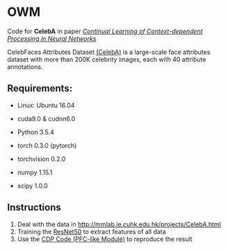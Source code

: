 
# OWM
Code for **CelebA** in paper *[Continual Learning of Context-dependent Processing in Neural Networks](https://arxiv.org/abs/1810.01256)*

CelebFaces Attributes Dataset [(CelebA)]( http://mmlab.ie.cuhk.edu.hk/projects/CelebA.html) is a large-scale face attributes dataset with more than 200K celebrity images, each with 40 attribute annotations.

## Requirements:

- Linux: Ubuntu 16.04

- cuda9.0 & cudnn6.0

- Python 3.5.4

- torch 0.3.0 (pytorch)

- torchvision 0.2.0

- numpy 1.15.1

- scipy 1.0.0

## Instructions
1. Deal with the data in http://mmlab.ie.cuhk.edu.hk/projects/CelebA.html
2. Training the [ResNet50](https://github.com/beijixiong3510/OWM/tree/master/celebA/celebA_pytorch_50) to extract features of all data
3. Use the [CDP Code (PFC-like Module)](https://github.com/beijixiong3510/OWM/tree/master/celebA/celebA_PFC) to reproduce the result
